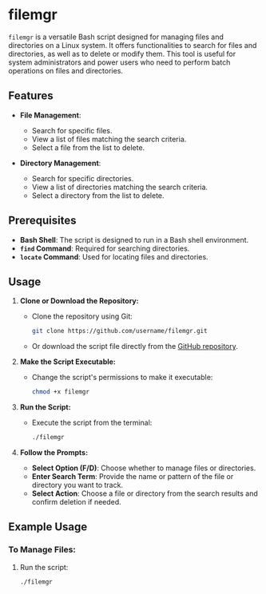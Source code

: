 # filemgr

`filemgr` is a versatile Bash script designed for managing files and directories on a Linux system. It offers functionalities to search for files and directories, as well as to delete or modify them. This tool is useful for system administrators and power users who need to perform batch operations on files and directories.

## Features

- **File Management**: 
  - Search for specific files.
  - View a list of files matching the search criteria.
  - Select a file from the list to delete.

- **Directory Management**:
  - Search for specific directories.
  - View a list of directories matching the search criteria.
  - Select a directory from the list to delete.

## Prerequisites

- **Bash Shell**: The script is designed to run in a Bash shell environment.
- **`find` Command**: Required for searching directories.
- **`locate` Command**: Used for locating files and directories.

## Usage

1. **Clone or Download the Repository:**
   - Clone the repository using Git:
     ```bash
     git clone https://github.com/username/filemgr.git
     ```
   - Or download the script file directly from the [GitHub repository](https://github.com/username/filemgr).

2. **Make the Script Executable:**
   - Change the script's permissions to make it executable:
     ```bash
     chmod +x filemgr
     ```

3. **Run the Script:**
   - Execute the script from the terminal:
     ```bash
     ./filemgr
     ```

4. **Follow the Prompts:**
   - **Select Option (F/D)**: Choose whether to manage files or directories.
   - **Enter Search Term**: Provide the name or pattern of the file or directory you want to track.
   - **Select Action**: Choose a file or directory from the search results and confirm deletion if needed.

## Example Usage

### To Manage Files:
1. Run the script:
   ```bash
   ./filemgr
